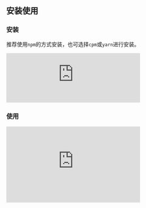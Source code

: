 <div id="content">

## 安装使用

### 安装

<p>推荐使用<code>npm</code>的方式安装，也可选择<code>cpm</code>或<code>yarn</code>进行安装。</p>

<iframe 
frameborder=0  
height=130px 
width="70%" 
marginwidth=0 
scrolling=no 
src="https://gist.onmicrosoft.cn/Neajue/48e60d8e65e56558cbbd2b02159e4485.pibb">
</iframe>


<!-- ```bash
npm install kxx-ui
cnpm install  kxx-ui --save
yarn add kxx-ui
``` -->

### 使用

<iframe 
frameborder=0  
height=200px 
width="70%" 
marginwidth=0 
scrolling=no 
src="https://gist.onmicrosoft.cn/Neajue/427c26f8d5529076115a9912af6727bc.pibb">
</iframe>

<!-- 
```ts
import { createApp } from "vue";
import App from "@/App.vue";
import mzlUi from "mzl-ui";
import "../node_modules/mzl-ui/dist/style.css";
const app = createApp(App);
app.use(mzlUi);
app.mount("#app");
``` -->
</div>